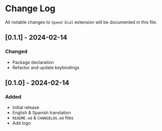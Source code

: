# Change Log

All notable changes to `Speed Dial` extension will be documented in this file.

## [0.1.1] - 2024-02-14

### Changed

- Package declaration
- Refactor and update keybindings


## [0.1.0] - 2024-02-14

### Added

- Initial release
- English & Spanish translation
- `README.md` & `CHANGELOG.md` files
- Add logo